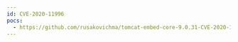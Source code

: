 ```yaml
---
id: CVE-2020-11996
pocs:
  - https://github.com/rusakovichma/tomcat-embed-core-9.0.31-CVE-2020-11996
---
```

